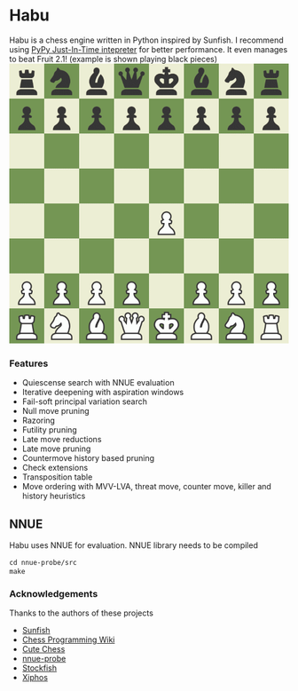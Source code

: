 # Habu
Habu is a chess engine written in Python inspired by Sunfish. I recommend using [PyPy Just-In-Time intepreter](https://pypy.org/) for better performance.
It even manages to beat Fruit 2.1! (example is shown playing black pieces)
![](fruit.gif)
### Features

- Quiescense search with NNUE evaluation
- Iterative deepening with aspiration windows
- Fail-soft principal variation search
- Null move pruning
- Razoring
- Futility pruning
- Late move reductions
- Late move pruning
- Countermove history based pruning
- Check extensions
- Transposition table
- Move ordering with MVV-LVA, threat move, counter move, killer and history heuristics

## NNUE
Habu uses NNUE for evaluation. NNUE library needs to be compiled
```
cd nnue-probe/src
make
```

### Acknowledgements

Thanks to the authors of these projects

* [Sunfish](https://github.com/thomasahle/sunfish)
* [Chess Programming Wiki](https://www.chessprogramming.org/)
* [Cute Chess](https://github.com/cutechess/cutechess)
* [nnue-probe](https://github.com/dshawul/nnue-probe)
* [Stockfish](https://github.com/official-stockfish/Stockfish/)
* [Xiphos](https://github.com/milostatarevic/xiphos)
